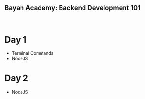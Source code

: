 ## **Bayan Academy: Backend Development 101**

<br />

# **Day 1**
- Terminal Commands
- NodeJS

# **Day 2**
- NodeJS